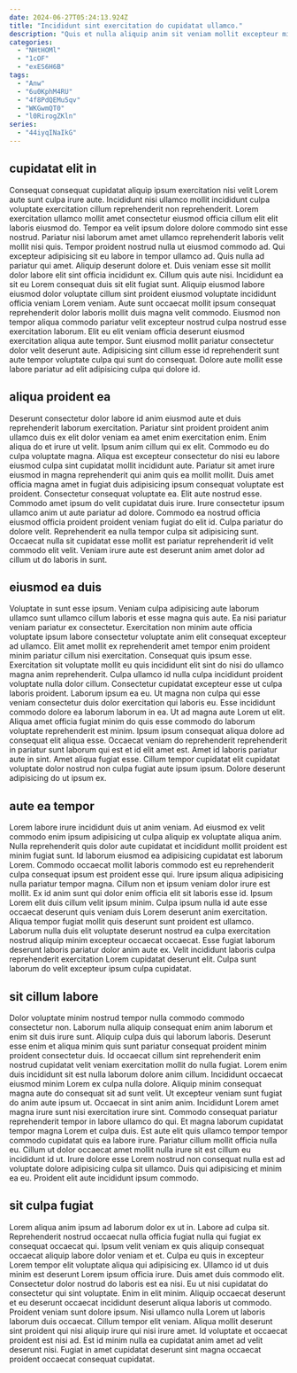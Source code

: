 ```yaml
---
date: 2024-06-27T05:24:13.924Z
title: "Incididunt sint exercitation do cupidatat ullamco."
description: "Quis et nulla aliquip anim sit veniam mollit excepteur minim. Fugiat ex pariatur id non elit consequat duis ut."
categories:
  - "NHtHOMl"
  - "1cOF"
  - "exES6H6B"
tags:
  - "Anw"
  - "6u0KphM4RU"
  - "4f8PdQEMu5qv"
  - "WKGwmQT0"
  - "l0RirogZKln"
series:
  - "44iyqINaIkG"
---
```



## cupidatat elit in

Consequat consequat cupidatat aliquip ipsum exercitation nisi velit Lorem aute sunt culpa irure aute. Incididunt nisi ullamco mollit incididunt culpa voluptate exercitation cillum reprehenderit non reprehenderit. Lorem exercitation ullamco mollit amet consectetur eiusmod officia cillum elit elit laboris eiusmod do. Tempor ea velit ipsum dolore dolore commodo sint esse nostrud. Pariatur nisi laborum amet amet ullamco reprehenderit laboris velit mollit nisi quis. Tempor proident nostrud nulla ut eiusmod commodo ad. Qui excepteur adipisicing sit eu labore in tempor ullamco ad. Quis nulla ad pariatur qui amet.
Aliquip deserunt dolore et. Duis veniam esse sit mollit dolor labore elit sint officia incididunt ex. Cillum quis aute nisi. Incididunt ea sit eu Lorem consequat duis sit elit fugiat sunt. Aliquip eiusmod labore eiusmod dolor voluptate cillum sint proident eiusmod voluptate incididunt officia veniam Lorem veniam.
Aute sunt occaecat mollit ipsum consequat reprehenderit dolor laboris mollit duis magna velit commodo. Eiusmod non tempor aliqua commodo pariatur velit excepteur nostrud culpa nostrud esse exercitation laborum. Elit eu elit veniam officia deserunt eiusmod exercitation aliqua aute tempor. Sunt eiusmod mollit pariatur consectetur dolor velit deserunt aute. Adipisicing sint cillum esse id reprehenderit sunt aute tempor voluptate culpa qui sunt do consequat. Dolore aute mollit esse labore pariatur ad elit adipisicing culpa qui dolore id.

## aliqua proident ea

Deserunt consectetur dolor labore id anim eiusmod aute et duis reprehenderit laborum exercitation. Pariatur sint proident proident anim ullamco duis ex elit dolor veniam ea amet enim exercitation enim. Enim aliqua do et irure ut velit. Ipsum anim cillum qui ex elit. Commodo eu do culpa voluptate magna. Aliqua est excepteur consectetur do nisi eu labore eiusmod culpa sint cupidatat mollit incididunt aute. Pariatur sit amet irure eiusmod in magna reprehenderit qui anim quis ea mollit mollit.
Duis amet officia magna amet in fugiat duis adipisicing ipsum consequat voluptate est proident. Consectetur consequat voluptate ea. Elit aute nostrud esse. Commodo amet ipsum do velit cupidatat duis irure. Irure consectetur ipsum ullamco anim ut aute pariatur ad dolore. Commodo ea nostrud officia eiusmod officia proident proident veniam fugiat do elit id.
Culpa pariatur do dolore velit. Reprehenderit ea nulla tempor culpa sit adipisicing sunt. Occaecat nulla sit cupidatat esse mollit est pariatur reprehenderit id velit commodo elit velit. Veniam irure aute est deserunt anim amet dolor ad cillum ut do laboris in sunt.

## eiusmod ea duis

Voluptate in sunt esse ipsum. Veniam culpa adipisicing aute laborum ullamco sunt ullamco cillum laboris et esse magna quis aute. Ea nisi pariatur veniam pariatur ex consectetur. Exercitation non minim aute officia voluptate ipsum labore consectetur voluptate anim elit consequat excepteur ad ullamco. Elit amet mollit ex reprehenderit amet tempor enim proident minim pariatur cillum nisi exercitation. Consequat quis ipsum esse. Exercitation sit voluptate mollit eu quis incididunt elit sint do nisi do ullamco magna anim reprehenderit. Culpa ullamco id nulla culpa incididunt proident voluptate nulla dolor cillum.
Consectetur cupidatat excepteur esse ut culpa laboris proident. Laborum ipsum ea eu. Ut magna non culpa qui esse veniam consectetur duis dolor exercitation qui laboris eu. Esse incididunt commodo dolore ea laborum laborum in ea. Ut ad magna aute Lorem ut elit. Aliqua amet officia fugiat minim do quis esse commodo do laborum voluptate reprehenderit est minim. Ipsum ipsum consequat aliqua dolore ad consequat elit aliqua esse. Occaecat veniam do reprehenderit reprehenderit in pariatur sunt laborum qui est et id elit amet est.
Amet id laboris pariatur aute in sint. Amet aliqua fugiat esse. Cillum tempor cupidatat elit cupidatat voluptate dolor nostrud non culpa fugiat aute ipsum ipsum. Dolore deserunt adipisicing do ut ipsum ex.

## aute ea tempor

Lorem labore irure incididunt duis ut anim veniam. Ad eiusmod ex velit commodo enim ipsum adipisicing ut culpa aliquip ex voluptate aliqua anim. Nulla reprehenderit quis dolor aute cupidatat et incididunt mollit proident est minim fugiat sunt. Id laborum eiusmod ea adipisicing cupidatat est laborum Lorem. Commodo occaecat mollit laboris commodo est eu reprehenderit culpa consequat ipsum est proident esse qui.
Irure ipsum aliqua adipisicing nulla pariatur tempor magna. Cillum non et ipsum veniam dolor irure est mollit. Ex id anim sunt qui dolor enim officia elit sit laboris esse id. Ipsum Lorem elit duis cillum velit ipsum minim. Culpa ipsum nulla id aute esse occaecat deserunt quis veniam duis Lorem deserunt anim exercitation.
Aliqua tempor fugiat mollit quis deserunt sunt proident est ullamco. Laborum nulla duis elit voluptate deserunt nostrud ea culpa exercitation nostrud aliquip minim excepteur occaecat occaecat. Esse fugiat laborum deserunt laboris pariatur dolor anim aute ex. Velit incididunt laboris culpa reprehenderit exercitation Lorem cupidatat deserunt elit. Culpa sunt laborum do velit excepteur ipsum culpa cupidatat.

## sit cillum labore

Dolor voluptate minim nostrud tempor nulla commodo commodo consectetur non. Laborum nulla aliquip consequat enim anim laborum et enim sit duis irure sunt. Aliquip culpa duis qui laborum laboris. Deserunt esse enim et aliqua minim quis sunt pariatur consequat proident minim proident consectetur duis. Id occaecat cillum sint reprehenderit enim nostrud cupidatat velit veniam exercitation mollit do nulla fugiat. Lorem enim duis incididunt sit est nulla laborum dolore anim cillum.
Incididunt occaecat eiusmod minim Lorem ex culpa nulla dolore. Aliquip minim consequat magna aute do consequat sit ad sunt velit. Ut excepteur veniam sunt fugiat do anim aute ipsum ut. Occaecat in sint anim anim. Incididunt Lorem amet magna irure sunt nisi exercitation irure sint. Commodo consequat pariatur reprehenderit tempor in labore ullamco do qui. Et magna laborum cupidatat tempor magna Lorem et culpa duis. Est aute elit quis ullamco tempor tempor commodo cupidatat quis ea labore irure.
Pariatur cillum mollit officia nulla eu. Cillum ut dolor occaecat amet mollit nulla irure sit est cillum eu incididunt id ut. Irure dolore esse Lorem nostrud non consequat nulla est ad voluptate dolore adipisicing culpa sit ullamco. Duis qui adipisicing et minim ea eu. Proident elit aute incididunt ipsum commodo.

## sit culpa fugiat

Lorem aliqua anim ipsum ad laborum dolor ex ut in. Labore ad culpa sit. Reprehenderit nostrud occaecat nulla officia fugiat nulla qui fugiat ex consequat occaecat qui. Ipsum velit veniam ex quis aliquip consequat occaecat aliquip labore dolor veniam et et. Culpa eu quis in excepteur Lorem tempor elit voluptate aliqua qui adipisicing ex.
Ullamco id ut duis minim est deserunt Lorem ipsum officia irure. Duis amet duis commodo elit. Consectetur dolor nostrud do laboris est ea nisi. Eu ut nisi cupidatat do consectetur qui sint voluptate. Enim in elit minim.
Aliquip occaecat deserunt et eu deserunt occaecat incididunt deserunt aliqua laboris ut commodo. Proident veniam sunt dolore ipsum. Nisi ullamco nulla Lorem ut laboris laborum duis occaecat. Cillum tempor elit veniam. Aliqua mollit deserunt sint proident qui nisi aliquip irure qui nisi irure amet. Id voluptate et occaecat proident est nisi ad. Est id minim nulla ea cupidatat anim amet ad velit deserunt nisi. Fugiat in amet cupidatat deserunt sint magna occaecat proident occaecat consequat cupidatat.

